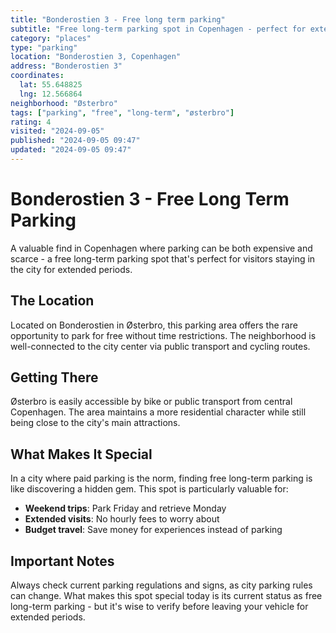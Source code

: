 ```yaml
---
title: "Bonderostien 3 - Free long term parking"
subtitle: "Free long-term parking spot in Copenhagen - perfect for extended stays in the city."
category: "places"
type: "parking"
location: "Bonderostien 3, Copenhagen"
address: "Bonderostien 3"
coordinates:
  lat: 55.648825
  lng: 12.566864
neighborhood: "Østerbro"
tags: ["parking", "free", "long-term", "østerbro"]
rating: 4
visited: "2024-09-05"
published: "2024-09-05 09:47"
updated: "2024-09-05 09:47"
---
```


# Bonderostien 3 - Free Long Term Parking

A valuable find in Copenhagen where parking can be both expensive and scarce - a free long-term parking spot that's perfect for visitors staying in the city for extended periods.

## The Location

Located on Bonderostien in Østerbro, this parking area offers the rare opportunity to park for free without time restrictions. The neighborhood is well-connected to the city center via public transport and cycling routes.

## Getting There

Østerbro is easily accessible by bike or public transport from central Copenhagen. The area maintains a more residential character while still being close to the city's main attractions.

## What Makes It Special

In a city where paid parking is the norm, finding free long-term parking is like discovering a hidden gem. This spot is particularly valuable for:
- **Weekend trips**: Park Friday and retrieve Monday
- **Extended visits**: No hourly fees to worry about
- **Budget travel**: Save money for experiences instead of parking

## Important Notes

Always check current parking regulations and signs, as city parking rules can change. What makes this spot special today is its current status as free long-term parking - but it's wise to verify before leaving your vehicle for extended periods.